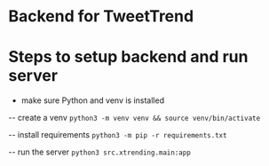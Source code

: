 # Backend for TweetTrend

# Steps to setup backend and run server

- make sure Python and venv is installed 

-- create a venv
`python3 -m venv venv && source venv/bin/activate`

-- install requirements
`python3 -m pip -r requirements.txt`

-- run the server
`python3 src.xtrending.main:app`
